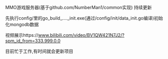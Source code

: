 MMO游戏服务器(基于github.com/NumberMan1/common实现) 持续更新

先执行config/里的go_build_...._init.exe(通过/config/init/data_init.go编译)初始化mongodb数据

视频展示https://www.bilibili.com/video/BV1QW421N7J2/?spm_id_from=333.999.0.0

目前忙于工作,有时间就会更新项目